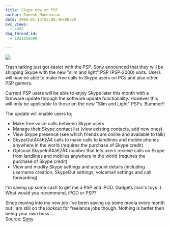 ```yaml
---
title: Skype now on PSP
author: Danesh Manoharan
date: 2008-01-13T02:00:46+00:00
pvc_views:
  - 4453
dsq_thread_id:
  - 1021058690

---
```

![][1]

Trash talking just got easier with the PSP. Sony announced that they will be shipping Skype with the new "slim and light" PSP (PSP-2000) units. Users will now be able to make free calls to Skype users on PCs and also other PSP gamers.

Current PSP users will be able to enjoy Skype later this month with a firmware update through the software update functionality. However this will only be applicable to those on the new "Slim and Light" PSPs. Bummer!!

The update will enable users to;

  * Make free voice calls between Skype users
  * Manage their Skype contact list (view existing contacts, add new ones)
  * View Skype presence (see which friends are online and available to talk)
  * SkypeOutÃ¢â€žÂ¢ calls to make calls to landlines and mobile phones anywhere in the world (requires the purchase of Skype credit)
  * Optional SkypeInÃ¢â€žÂ¢ number that lets users receive calls on Skype from landlines and mobiles anywhere in the world (requires the purchase of Skype credit)
  * View and modify Skype settings and account details (including username creation, SkypeOut settings, voicemail settings and call forwarding)

I'm saving up some cash to get me a PSP and iPOD. Gadgets man's toys :). What would you recommend, iPOD or PSP?

Since moving into my new job I've been saving up some moola every month but I am still on the lookout for freelance jobs though. Nothing is better then being your own boss.....  
Source: [Sony][2]

 [1]: http://img184.imageshack.us/img184/6495/skypepspzm5.png
 [2]: http://www.us.playstation.com/News/PressReleases/447?ref=http%3A//www.sony.com/ces/index.html%3Fs1%3D1%26s2%3D3&XID=M:ces_2008:playstation:product_detail:psp_system_skype:press_release